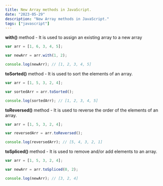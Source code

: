 ```yaml
---
title: New Array methods in JavaScript.
date: "2023-05-29"
description: "New Array methods in JavaScript."
tags: ["javascript"]
---
```


**with()** method - It is used to assign an existing array to a new array

```jsx
var arr = [1, 6, 3, 4, 5];

var newArr = arr.with(1, 2);

console.log(newArr); // [1, 2, 3, 4, 5]
```

**toSorted()** method - It is used to sort the elements of an array.

```jsx
var arr = [1, 5, 3, 2, 4];

var sortedArr = arr.toSorted();

console.log(sortedArr); // [1, 2, 3, 4, 5]
```

**toReversed()** method - It is used to reverse the order of the elements of an array.

```jsx
var arr = [1, 5, 3, 2, 4];

var reversedArr = arr.toReversed();

console.log(reversedArr); // [5, 4, 3, 2, 1]
```

**toSpliced()** method - It is used to remove and/or add elements to an array.

```jsx
var arr = [1, 5, 3, 2, 4];

var newArr = arr.toSpliced(0, 2);

console.log(newArr); // [3, 2, 4]
```
